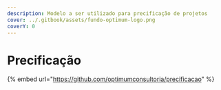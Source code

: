 ```yaml
---
description: Modelo a ser utilizado para precificação de projetos
cover: ../.gitbook/assets/fundo-optimum-logo.png
coverY: 0
---
```


# Precificação

{% embed url="https://github.com/optimumconsultoria/precificacao" %}

